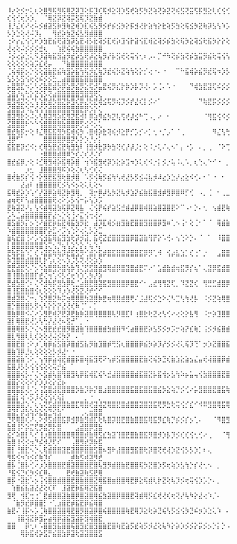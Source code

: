 ⠸⡔⢕⡪⡒⢅⢆⢕⣿⣻⢯⣻⢯⢿⣝⡽⣹⢕⡯⣹⢎⢯⡺⣕⢽⡱⣫⢞⢵⡫⡳⣝⢵⢝⡵⣝⢝⢮⣫⢝⣭⢫⡯⣻⣕⢇⢎⢪⢊⢎⢪⢊⢖⡱⡱⡀⠀⠈⢿⣝⡽⣝⢽⡭⣫⢯⡹⣝⣷⣾
⢸⡘⣌⢎⠜⢔⠥⡪⣾⣽⣫⡷⣻⢷⣝⢾⡱⣏⢮⣣⡻⡪⡞⡮⣪⡳⡕⡯⣺⢜⡗⣵⢳⡕⣗⢵⡫⣳⢕⢯⣪⡳⣝⢷⡽⣣⢣⠱⡡⡣⡱⣑⢕⢜⠬⡹⡄⠀⠀⢻⣞⡵⣳⣝⢮⣣⣻⣾⣿⣿
⢐⠕⡔⣌⢪⢊⠖⡱⣳⣟⣮⢟⣽⣳⡽⣣⣟⢼⡣⣗⢽⡪⣏⢞⡵⣹⢪⡗⣽⢪⣏⢾⣕⢽⡪⡮⣳⢕⢯⡳⣕⢽⣪⢗⣯⡳⡕⡕⢕⢜⢔⢕⠬⡪⡪⡪⣚⢆⠀⠀⢱⣟⢮⢮⣳⣿⣿⣿⣿⣿
⠨⡪⢔⡵⣑⢅⠫⡸⣽⢷⣯⣻⣵⡻⣞⡵⣣⢟⡼⣕⢧⡻⡜⡧⣫⢞⢕⢭⢪⢂⠆⡠⠄⡉⠚⠳⢝⡮⣳⢝⡮⣳⣭⡻⣮⢗⢭⢪⢣⢕⢕⢕⢕⢕⢵⡩⣎⢞⡤⠀⠀⠙⣷⣿⣿⣿⣿⣾⣿⣿
⢈⢮⢾⡯⡢⡑⢕⢕⣽⣷⣟⣮⢷⣻⡵⣯⢳⢯⡺⣎⢷⡹⣞⢮⡳⣝⢵⢳⢕⡕⡊⢔⠐⠄⠐⠀⠀⠉⠓⣯⢾⡵⣮⡻⣞⢯⠲⡱⡣⣣⡣⡣⣫⢪⢖⢕⠮⡪⡪⣓⣀⣴⣿⣿⣿⣯⣿⣯⣿⣿
⡦⣿⣻⣏⠲⡡⠣⡪⣷⣟⣾⡳⡿⣵⡻⣮⡻⣕⢯⡺⣥⣟⢮⡻⣎⡗⡷⡱⡧⡹⢜⠄⡡⢈⠄⠡⠐⠀⠀⠀⠙⢾⣳⣟⣽⢏⠮⡪⡪⣪⣿⡜⢦⢓⡕⣝⢪⡣⢝⣴⣿⣿⣿⣿⣿⣻⣿⣻⢟⢅
⣿⣻⢾⣝⢕⢌⢣⢱⣟⣾⡳⣿⣝⡷⣻⢎⡿⣜⢗⣟⢾⣪⢯⡻⢮⡹⡪⡞⣜⢎⡇⡪⠔⠁⠀⠀⠀⠀⠀⠀⠀⠀⠙⢷⣟⡯⡪⡪⡪⣪⣿⣿⣳⠱⣍⢮⢪⢪⣾⣿⣿⣿⣿⢿⣿⣟⡿⡱⡕⢅
⣿⣽⣻⣗⢕⠬⡢⢣⢿⣽⣻⡵⣯⣻⣝⣯⣺⠇⡿⣵⡻⣮⡳⣝⢧⢫⢞⡼⣪⠓⢉⠠⡀⠔⠀⠂⠀⠀⠀⠀⠀⠀⠀⠈⢻⣯⢪⠪⡪⣪⣿⣿⣿⠗⠑⠑⢱⣿⣿⣿⢿⣷⣿⣿⡿⡫⣪⠪⡢⢅
⣿⣞⢷⡯⡒⢕⠸⣌⢿⣯⣯⣻⡳⣯⢾⢮⡳⠠⣿⢾⡵⣗⢽⢮⡺⣕⡟⡊⡡⡊⠔⡁⢂⠐⡈⡠⠁⠈⢀⠀⠀⠀⠀⠀⠀⠻⣌⢣⢓⢼⡿⠋⠁⠀⠀⠀⠀⣿⣿⣿⣿⡿⣿⡽⡣⡕⡱⡘⡔⡅
⣯⣯⣟⡽⣊⠪⡂⢎⢿⣳⣟⣮⣟⢷⣻⣳⠇⢸⣻⡺⣗⡽⡳⣳⢝⢎⡜⡼⡨⡂⢕⠨⡐⢅⠌⢄⠢⠁⡄⠐⡡⠀⠄⡀⢀⠀⠈⠕⢉⠀⠀⠀⠀⠀⠀⠀⢐⣿⣿⣿⣾⣿⠿⣑⢎⢌⢎⢜⢌⠎
⣿⣞⣮⡿⡐⢕⠨⣊⢿⣻⢾⡵⣯⢿⡵⣿⠀⢲⠱⣯⣻⢞⡽⡱⣕⡵⣩⠲⡱⢅⢎⠪⡐⡅⡪⡐⢥⠨⢄⠡⡀⢆⢑⢄⠑⠊⠐⠀⡀⠀⢀⠀⠀⡰⣂⠀⣸⣿⣿⣿⣻⠯⡱⢕⢌⢆⢣⢊⢎⢌
⣿⢞⣷⡫⡎⢪⠐⡕⣻⣟⣯⣻⢗⣿⡺⣿⠀⠡⡫⢪⢷⡫⣮⢳⢣⢞⣜⡣⡫⣪⢬⣧⡺⠼⣔⡱⣑⡜⣔⣕⠪⢊⠄⠂⠁⠐⠀⠂⠀⠀⠀⠀⣜⣴⠇⢰⣿⣿⣿⣿⢏⡪⢣⠪⡢⢕⢅⢇⢕⠢
⣯⢿⣞⡵⡱⢡⠊⡜⣽⡿⣵⢿⣝⡷⣻⢿⡀⠀⢽⡒⡿⡼⣣⡳⣝⢧⡺⣱⡝⣮⣷⣯⣿⣺⡾⣻⡿⣿⠿⡋⢊⠀⠠⡀⢈⠀⠂⢀⣀⣴⢶⢟⠏⢣⣴⣿⣿⣿⣿⢟⢔⠕⡡⡣⢪⠒⡥⢣⡱⡩
⣟⢷⣽⣝⠜⡄⢣⠪⣾⢿⣽⣳⢯⡿⣝⢿⣧⠀⢌⢪⡟⢮⡞⣵⣫⣚⣾⣼⡿⣿⢾⣿⣵⣿⣽⣿⣟⠕⠉⠠⠂⡑⠄⢂⠀⢢⣾⣟⢷⡡⠣⣈⣴⣿⣿⣿⣿⣿⡟⣜⠢⡑⢕⢘⠔⣍⢪⢒⢜⠔
⣿⣫⣾⡳⡍⡢⢑⠜⣾⣟⡷⣯⣟⢾⣯⣳⡻⣗⠀⣼⡹⣏⢾⡪⣶⣻⣷⣟⣿⣿⣻⣿⣿⡿⣻⠶⢁⠢⢨⠂⢕⢈⠂⠁⠈⠀⢿⣾⣷⠱⣾⣿⣿⣿⣿⣿⣿⡟⡵⣋⠔⡩⢢⢑⠕⢔⢅⡣⡱⣉
⣷⢯⣞⣿⢘⠔⡡⢪⣺⣯⢿⣮⣻⣳⢗⡽⡺⣽⡀⣯⢞⣝⣞⣿⣿⣻⣿⡿⣿⣽⣷⢻⡟⡕⠡⢚⠄⢢⢑⠕⡑⠄⠈⠀⠁⠀⠸⣿⣿⡇⣿⣿⣿⣿⣿⢿⣿⢱⢍⢢⡙⢦⢣⡱⡑⡕⡌⢦⠱⡌
⣟⢷⡯⣷⠱⡁⢎⠰⣽⣯⢷⢷⡽⣞⣯⣫⡻⢊⣾⡕⣯⡾⣿⣯⣿⣿⣽⣿⣿⣯⡿⡻⢁⠺⠀⢪⡴⣧⣱⡁⢎⢐⠁⡐⠀⠀⣠⣿⣿⡷⣹⣿⣿⣾⣿⣿⢇⡗⢡⢆⢕⠢⡱⡨⡣⢝⢜⢕⡵⡱
⣟⣟⣾⣟⢕⠌⡢⠱⣵⣿⣻⡳⣿⢵⡷⢹⢌⣫⣫⣿⣾⣻⢿⣾⡿⣿⣽⣿⣾⣟⠍⠔⠁⣡⣾⣷⣾⢶⣯⡻⡎⢦⠁⢄⣽⡿⣯⣾⣿⣿⢸⣿⣷⣿⣿⡏⣞⢌⢲⢡⠪⡣⣊⢖⠱⡱⡡⡳⡜⡵
⣟⣾⣳⣿⢊⠆⢌⠪⣺⢷⡯⣻⣳⡿⢗⣈⣴⣿⣟⣿⣽⣯⣻⣿⣿⣿⡿⣿⣟⠊⠂⣠⣞⢻⢻⣝⢏⡀⠹⣝⣝⢎⠀⢻⣛⣋⣾⣿⡿⣿⢸⣯⣿⣷⣿⢪⢆⢕⢕⢕⠹⡰⡱⢜⢕⣝⢜⠞⢊⠊
⣿⣾⣽⣿⢌⠒⡄⢱⢝⣿⣝⠷⡭⣲⢿⣿⣿⣳⣽⣿⡷⣟⢶⢿⣿⣾⣿⢟⠌⣨⣼⢯⡪⣑⠕⢌⠣⣉⢣⢳⢜⡧⠀⠨⡪⣝⢵⢿⣿⣿⡑⣿⣿⣿⡣⡫⢢⠣⡕⡕⡝⣜⢜⢎⠷⢈⠁⠄⡁⠀
⣿⣷⡿⣿⠪⢌⠔⡡⣻⣟⢾⡝⣟⡽⣟⣷⡷⣽⣿⢿⣿⣿⣿⢧⡻⣿⣏⠇⢰⣿⣗⢗⣝⢔⢣⢊⠔⢔⢕⡕⣧⢻⠀⠨⡒⡵⣹⣿⣿⣽⡇⢿⣿⣟⢜⡡⢣⢓⡜⣜⢜⠦⣫⡚⠁⡀⠐⠀⠀⠀
⣿⣿⢿⣿⡣⡑⢌⠢⣻⣟⣞⣞⣿⡻⣿⣽⣷⢹⣿⣿⣿⣾⣳⣾⣿⠻⢊⣴⣿⣿⣟⡵⣣⡫⡪⡲⡩⡒⢵⡝⣎⢷⡁⢨⡪⡺⣮⣿⣾⣿⣇⢻⣿⢇⢇⢎⢕⢕⢜⢬⡪⡳⡝⠀⠄⠈⠀⠀⠀⠀
⣿⣿⣟⣿⢐⠕⡰⢁⢷⡿⣮⣫⣿⡽⣿⣾⣫⣧⡻⣷⣹⣿⡾⢛⣫⢆⣿⣿⣿⡿⣮⡳⡵⡹⡜⡪⡪⢜⢅⢯⡹⢙⠁⡲⡱⣝⣿⣿⣯⣿⣷⢹⡿⣘⢆⢕⢕⢕⢕⡣⡺⣜⠂⠐⠀⠀⠀⠀⠀⠀
⣿⣿⣽⣷⢑⠕⡈⢢⢻⡿⣵⢽⣟⣾⣿⡯⣿⢾⣯⣻⢟⠝⢢⡾⣫⣿⣿⣿⣿⣟⣷⢝⢮⡳⣙⢎⣷⣱⣕⣵⣢⣌⣤⢞⢼⣿⣿⡿⣾⣯⣿⡸⡣⡣⢪⢪⢪⢕⢕⢭⡚⣮⠀⠁⠀⠀⠈⠀⠀⠀
⣿⣿⣿⢮⡣⠌⢌⠢⣫⣾⢧⣿⢻⣿⣻⢧⡿⣯⢾⣏⢮⠣⣚⣼⣿⣿⣿⣿⣾⣯⣿⣝⡧⣯⢺⡢⣣⢳⠵⡦⣥⢤⢪⣳⣿⣿⣿⣟⣿⣾⣿⡕⢕⢕⠕⡕⡱⡱⢕⡕⣝⡦⠀⠀⠀⠀⠀⠀⠀⠀
⣿⣿⣯⣟⢜⠌⡢⢨⣫⣿⣺⣟⣿⣿⣿⡳⣷⡹⡷⡝⣿⣰⣿⣿⣿⣿⣿⣯⣿⣯⣿⣯⣿⣮⡳⣕⢵⡙⡪⢊⠔⡥⣻⣿⣿⣟⣿⣯⢷⣿⣾⡇⢵⠡⡫⡸⢜⢜⢪⢎⢮⡇⠀⠀⠀⠀⡀⠐⠀⡀
⣿⣿⣿⣾⡱⡈⢆⢢⢝⣫⣾⡿⣿⣷⣿⣏⢿⣿⢞⣽⢼⣝⢿⣿⣟⣿⣾⣿⣿⣽⣿⣽⣯⢟⡻⣓⢗⢭⢪⡊⣎⠊⠺⠿⣻⣿⢿⣯⢿⣾⣽⡃⡾⣳⢵⡳⣕⣵⣙⢮⣳⠁⠀⠀⠀⢀⢄⣶⣿⣿
⣙⢟⢿⣿⢎⠜⢄⠕⡺⣫⣾⣿⣯⡿⣺⡿⣷⣻⣾⣏⢗⢧⣿⡽⣿⣟⣿⣷⣿⣿⣯⢿⣯⡻⣎⢷⡙⡮⡪⡎⡢⢁⠄⠀⠀⠈⠻⣿⣻⣷⣿⢸⠕⡵⣍⢏⡻⣮⡻⡗⣿⠀⠀⠀⣠⣾⣿⡿⣻⣷
⣮⡊⠵⣿⡇⠣⡊⢸⡰⣿⣿⣿⣿⣿⢿⣿⣿⡾⣷⢿⣫⣎⣳⣽⢹⣿⣟⣿⣷⣿⣯⡻⣿⡺⡱⡧⡹⡪⢎⢎⢪⢂⢊⠔⢀⠀⠀⠈⢻⣷⣿⢸⢪⡪⣲⡙⡮⡺⣜⢏⠎⠀⠀⢠⣿⣻⣞⡽⡷⣯
⣿⡇⢘⣿⣏⠢⡑⢄⢯⣾⣿⣿⣽⣟⣽⣿⡿⣿⣿⣫⣿⠦⣻⠗⣼⣿⣿⣻⣯⣿⢗⡽⣿⢝⢞⢼⡱⣝⢪⡣⡣⡱⡁⠆⢄⠀⠀⠀⠀⢻⣯⢪⠲⡱⡪⣎⢷⡹⡎⠀⠀⠀⢀⡾⣷⣫⢾⣽⡻⣞
⣿⡧⢈⣿⡧⢊⠔⡰⡱⣿⣿⣿⣟⣿⣽⣿⣿⣿⣟⣿⢧⣻⡻⣾⣿⣷⣟⣿⣿⢯⡳⣝⣿⡱⡫⢖⢵⡱⣣⢳⡑⡎⢜⢂⠢⠀⡀⠀⠀⠘⣯⢪⣙⢎⡳⡪⣎⠿⣄⠀⠀⠀⣟⢞⣷⣽⢷⣫⣟⢿
⣿⡯⠐⣽⣗⠡⡢⢨⢪⣿⣿⣾⣿⣿⣟⣿⣷⣿⣿⣝⢿⣯⣿⣶⣿⣿⢿⣟⡿⣕⢯⣾⢇⡗⣝⢕⢧⡹⡪⢖⢭⢪⡱⡡⡑⠄⡀⠀⠀⠀⢱⣿⣮⣧⣽⣜⣜⢕⢎⠏⠀⣸⣽⣟⡷⣯⢿⣝⣯⣿
⣻⢟⠀⢺⣏⢒⢐⠁⣟⣾⣿⣿⣽⣷⣿⡿⣿⣽⣿⢿⣮⣳⣽⣿⡿⣿⣿⣟⢽⣾⢿⡫⣎⢞⢜⢎⢖⢝⡜⢧⠳⡕⣜⢔⠱⡈⠄⠀⠀⠀⠈⣷⡻⣞⡿⣿⣿⡃⠐⢁⣰⣿⣟⡾⣯⣟⡿⣮⢿⣿
⣷⣟⠌⢸⡯⠢⡡⢈⢷⣿⣿⣽⣿⢿⣟⣿⡻⣿⣽⡿⣿⢮⣿⣿⣿⣿⢷⣟⢿⡹⣕⢗⡵⣙⢮⢣⡫⣪⢪⡳⣙⠮⡲⡱⣑⢅⠱⠀⠄⠀⠀⢸⣿⢽⣝⡷⣻⡥⣴⢿⡿⣽⣯⣻⣽⡯⣻⢾⣿⣟
⣿⣿⠀⠀⡿⢂⠆⠡⣿⣿⣻⣯⣿⣿⢯⣿⣻⣞⣿⣻⣿⣷⣟⣿⢷⣟⣵⡫⣞⢵⡫⡺⣜⢕⢧⠳⡕⡵⡱⡪⡪⡕⡭⡪⡢⡑⡅⡑⠠⠀⠀⠀⢿⡷⣯⢞⡵⣫⡛⣮⣿⣳⡿⣽⢗⣽⣽⣿⣿⣫
